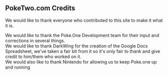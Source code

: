## PokeTwo.com Credits

We would like to thank everyone who contributed to this site to make it what it is.

We would like to thank the Poke.One Development team for their input and corrections in several things.<br />
We would like to thank DarkWing for the creation of the Google Docs Spreadsheet, we've taken a fair bit from it so it's only fair to thank and give credit to him/them who worked on it.
<br /> We would also like to thank Nintendo for allowing us to keep Poke.one up and running
